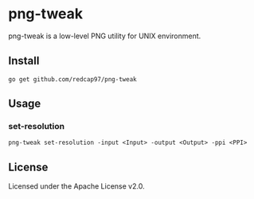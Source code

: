 # png-tweak

png-tweak is a low-level PNG utility for UNIX environment.

## Install

```
go get github.com/redcap97/png-tweak
```

## Usage

### set-resolution

```
png-tweak set-resolution -input <Input> -output <Output> -ppi <PPI>
```

## License

Licensed under the Apache License v2.0.
